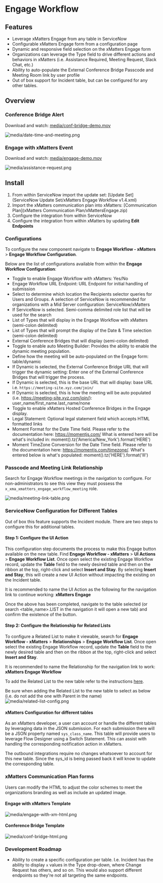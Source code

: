 # Engage Workflow

## Features
* Leverage xMatters Engage from any table in ServiceNow
* Configurable xMatters Engage form from a configuration page
* Dynamic and responsive field selection on the xMatters Engage form
* Organizations can leverage the Type field to drive different actions and behaviors in xMatters (i.e. Assistance Required, Meeting Request, Slack Chat, etc.)
* Ability to auto-populate the External Conference Bridge Passcode and Meeting Room link by user profile
* Out of box support for Incident table, but can be configured for any other tables.

## Overview
### Conference Bridge Alert

Download and watch: [media/conf-bridge-demo.mov](media/conf-bridge-demo.mov)

![media/date-time-and-meeting.png](media/date-time-and-meeting.png)

### Engage with xMatters Event

Download and watch: [media/engage-demo.mov](media/engage-demo.mov)

![media/assistance-request.png](media/assistance-request.png)

## Install
1. From within ServiceNow import the update set: [Update Set](ServiceNow Update Set/xMatters Engage Workflow v1.4.xml)
2. Import the xMatters communication plan into xMatters: [Communication Plan](xMatters Communication Plan/xMattersEngage.zip)
3. Configure the integration from within ServiceNow
4. Configure the integration from within xMatters by updating **Edit Endpoints**

### Configurations
To configure the new component navigate to **Engage Workflow - xMatters** > **Engage Workflow Configuration**.

Below are the list of configurations available from within the **Engage Workflow Configuration**:
* Toggle to enable Engage Workflow with xMatters: Yes/No
* Engage Workflow URL Endpoint: URL Endpoint for initial handling of submission
* Select to determine which location the Recipients selector queries for Users and Groups. A selection of ServiceNow is recommended for organizations with a Mid Server configuration: ServiceNow/xMatters
* If ServiceNow is selected. Semi-comma delimited role list that will be used for the search
* List of Types that will display in the Engage Workflow with xMatters (semi-colon delimited)
* List of Types that will prompt the display of the Date & Time selection (semi-colon delimited)
* External Conference Bridges that will display (semi-colon delimited)
* Toggle to enable auto Meeting Builder: Provides the ability to enable the dynamic meeting population.
* Define how the meeting will be auto-populated on the Engage form: table/dynamic
* If Dynamic is selected, the External Conference Bridge URL that will trigger the dynamic setting: Enter one of the External Conference Bridges that will trigger the process.
* If Dynamic is selected, this is the base URL that will display: base URL i.e. `https://meeting-site.xyz.com/join/`
* If Dynamic is selected, this is how the meeting will be auto populated (i.e. https://meeting-site.xyz.com/join/): user_name/first_name.last_name/none
* Toggle to enable xMatters Hosted Conference Bridges in the Engage display.
* Legal Statement: Optional legal statement field which accepts HTML formatted links
* Moment Format for the Date Time field. Please refer to the documentation here: https://momentjs.com/ What is entered here will be what's included in: moment().tz('America/New_York').format('HERE')
* Moment TimeZone Conversion for the Date Time field. Please refer to the documentation here: https://momentjs.com/timezone/. What's entered below is what's populated: moment().tz('HERE').format('lll')

### Passcode and Meeting Link Relationship
Search for Engage Workflow meetings in the navigation to configure. For non-administrators to see this view they must possess the `x_xma_xmatters_engage_workflow_meeting` role.

![media/meeting-link-table.png](media/meeting-link-table.png)

### ServiceNow Configuration for Different Tables
Out of box this feature supports the Incident module. There are two steps to configure this for additional tables.

#### Step 1: Configure the UI Action
This configuration step documents the process to make this Engage button available on the new table. Find **Engage Workflow - xMatters** > **UI Actions** > **Engage Workflow List**. Once open select the existing Engage Workflow record, update the **Table** field to the newly desired table and then on the ribbon at the top, right-click and select **Insert and Stay**. By selecting **Insert and Stay**, this will create a new UI Action without impacting the existing on the Incident table.

It is recommended to name the UI Action as the following for the navigation link to continue working: **xMatters Engage**

Once the above has been completed, navigate to the table selected (or search <table_name>.LIST in the navigation it will open a new tab) and confirm the existence of the button.

#### Step 2: Configure the Relationship for Related Lists
To configure a Related List to make it viewable, search for **Engage Workflow - xMatters** > **Relationships** > **Engage Workflow List**. Once open select the existing Engage Workflow record, update the **Table** field to the newly desired table and then on the ribbon at the top, right-click and select **Insert and Stay**.

It is recommended to name the Relationship for the navigation link to work: **xMatters Engage Workflow**

To add the Related List to the new table refer to the instructions [here](https://support.xmatters.com/hc/en-us/articles/115004327803-ServiceNow-integration-version-5-1-#add_related_list).

Be sure when adding the Related List to the new table to select as below (i.e. do not add the one with Parent in the name)
![media/related-list-config.png](media/related-list-config.png)

#### xMatters Configuration for different tables

As an xMatters developer, a user can account or handle the different tables by leveraging data in the JSON submission. For each submission there will be a JSON property named `sys_class_name`. This table will provide users to leverage Flow Designer using a Switch Statement. This can assist with handling the corresponding notification action in xMatters.

The outbound integrations require no changes whatsoever to account for this new table. Since the sys_id is being passed back it will know to update the corresponding table.

### xMatters Communication Plan forms
Users can modify the HTML to adjust the color schemes to meet the organizations branding as well as include an updated image.

#### Engage with xMatters Template

![media/engage-with-xm-html.png](media/engage-with-xm-html.png)

#### Conference Bridge Template

![media/conf-bridge-html.png](media/conf-bridge-html.png)

### Development Roadmap
* Ability to create a specific configuration per table. I.e. Incident has the ability to display `x` values in the Type drop-down, where Change Request has others, and so on. This would also support different endpoints so they're not all targeting the same endpoints.

